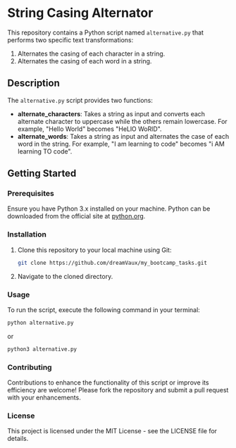 # String Casing Alternator

This repository contains a Python script named `alternative.py` that performs two specific text transformations:
1. Alternates the casing of each character in a string.
2. Alternates the casing of each word in a string.

## Description

The `alternative.py` script provides two functions:
- **alternate_characters**: Takes a string as input and converts each alternate character to uppercase while the others remain lowercase. For example, "Hello World" becomes "HeLlO WoRlD".
- **alternate_words**: Takes a string as input and alternates the case of each word in the string. For example, "I am learning to code" becomes "i AM learning TO code".

## Getting Started

### Prerequisites

Ensure you have Python 3.x installed on your machine. Python can be downloaded from the official site at [python.org](https://www.python.org/downloads/).

### Installation

1. Clone this repository to your local machine using Git:
   ```bash
   git clone https://github.com/dreamVaux/my_bootcamp_tasks.git
   ```
2. Navigate to the cloned directory.

### Usage
To run the script, execute the following command in your terminal:

```bash
python alternative.py
```
or
```bash
python3 alternative.py
```

### Contributing
Contributions to enhance the functionality of this script or improve its efficiency are welcome! Please fork the repository and submit a pull request with your enhancements.

### License
This project is licensed under the MIT License - see the LICENSE file for details.
